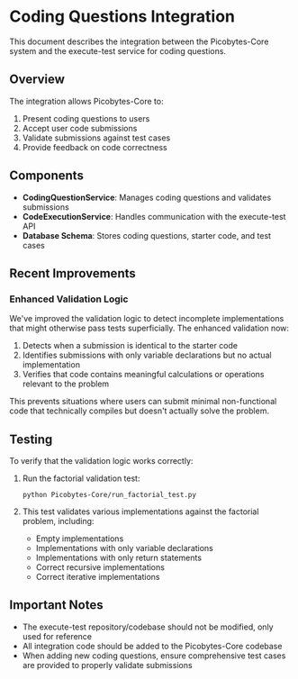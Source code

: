 # Coding Questions Integration

This document describes the integration between the Picobytes-Core system and the execute-test service for coding questions.

## Overview

The integration allows Picobytes-Core to:
1. Present coding questions to users
2. Accept user code submissions
3. Validate submissions against test cases
4. Provide feedback on code correctness

## Components

- **CodingQuestionService**: Manages coding questions and validates submissions
- **CodeExecutionService**: Handles communication with the execute-test API
- **Database Schema**: Stores coding questions, starter code, and test cases

## Recent Improvements

### Enhanced Validation Logic

We've improved the validation logic to detect incomplete implementations that might otherwise pass tests superficially. The enhanced validation now:

1. Detects when a submission is identical to the starter code
2. Identifies submissions with only variable declarations but no actual implementation
3. Verifies that code contains meaningful calculations or operations relevant to the problem

This prevents situations where users can submit minimal non-functional code that technically compiles but doesn't actually solve the problem.

## Testing

To verify that the validation logic works correctly:

1. Run the factorial validation test:
   ```
   python Picobytes-Core/run_factorial_test.py
   ```

2. This test validates various implementations against the factorial problem, including:
   - Empty implementations
   - Implementations with only variable declarations
   - Implementations with only return statements
   - Correct recursive implementations
   - Correct iterative implementations

## Important Notes

- The execute-test repository/codebase should not be modified, only used for reference
- All integration code should be added to the Picobytes-Core codebase
- When adding new coding questions, ensure comprehensive test cases are provided to properly validate submissions 